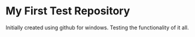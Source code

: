 My First Test Repository
========================
Initially created using github for windows.
Testing the functionality of it all.